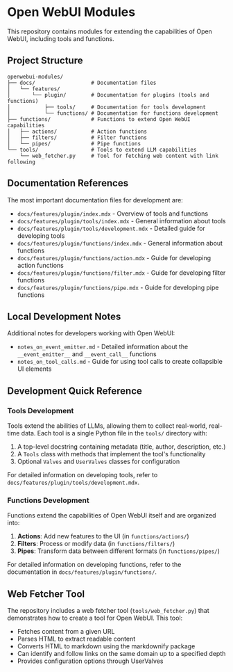 # Open WebUI Modules

This repository contains modules for extending the capabilities of Open WebUI, including tools and functions.

## Project Structure

```
openwebui-modules/
├── docs/                  # Documentation files
│   └── features/
│       └── plugin/        # Documentation for plugins (tools and functions)
│           ├── tools/     # Documentation for tools development
│           └── functions/ # Documentation for functions development
├── functions/             # Functions to extend Open WebUI capabilities
│   ├── actions/           # Action functions
│   ├── filters/           # Filter functions
│   └── pipes/             # Pipe functions
└── tools/                 # Tools to extend LLM capabilities
    └── web_fetcher.py     # Tool for fetching web content with link following
```

## Documentation References

The most important documentation files for development are:

- `docs/features/plugin/index.mdx` - Overview of tools and functions
- `docs/features/plugin/tools/index.mdx` - General information about tools
- `docs/features/plugin/tools/development.mdx` - Detailed guide for developing tools
- `docs/features/plugin/functions/index.mdx` - General information about functions
- `docs/features/plugin/functions/action.mdx` - Guide for developing action functions
- `docs/features/plugin/functions/filter.mdx` - Guide for developing filter functions
- `docs/features/plugin/functions/pipe.mdx` - Guide for developing pipe functions

## Local Development Notes

Additional notes for developers working with Open WebUI:

- `notes_on_event_emitter.md` - Detailed information about the `__event_emitter__` and `__event_call__` functions
- `notes_on_tool_calls.md` - Guide for using tool calls to create collapsible UI elements

## Development Quick Reference

### Tools Development

Tools extend the abilities of LLMs, allowing them to collect real-world, real-time data. Each tool is a single Python file in the `tools/` directory with:

1. A top-level docstring containing metadata (title, author, description, etc.)
2. A `Tools` class with methods that implement the tool's functionality
3. Optional `Valves` and `UserValves` classes for configuration

For detailed information on developing tools, refer to `docs/features/plugin/tools/development.mdx`.

### Functions Development

Functions extend the capabilities of Open WebUI itself and are organized into:

1. **Actions**: Add new features to the UI (in `functions/actions/`)
2. **Filters**: Process or modify data (in `functions/filters/`)
3. **Pipes**: Transform data between different formats (in `functions/pipes/`)

For detailed information on developing functions, refer to the documentation in `docs/features/plugin/functions/`.

## Web Fetcher Tool

The repository includes a web fetcher tool (`tools/web_fetcher.py`) that demonstrates how to create a tool for Open WebUI. This tool:

- Fetches content from a given URL
- Parses HTML to extract readable content
- Converts HTML to markdown using the markdownify package
- Can identify and follow links on the same domain up to a specified depth
- Provides configuration options through UserValves
